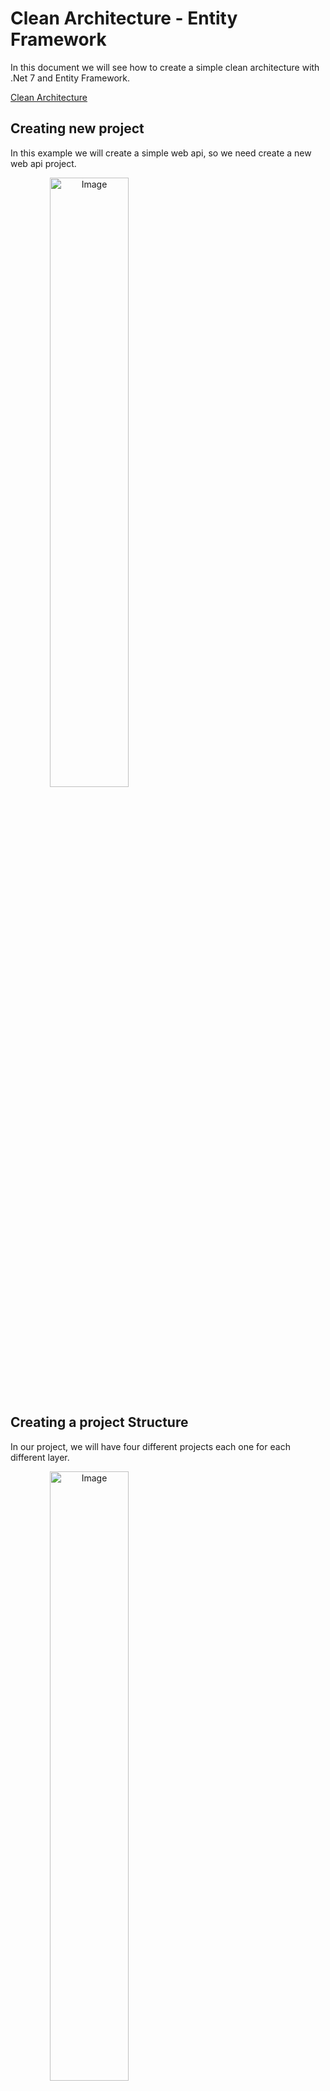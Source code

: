 # Clean Architecture - Entity Framework

In this document we will see how to create a simple clean architecture with .Net 7 and Entity Framework.

[Clean Architecture ](https://blog.cleancoder.com/uncle-bob/2012/08/13/the-clean-architecture.html)


## Creating new project

In this example we will create a simple web api, so we need create a new web api project.

<img  src="https://user-images.githubusercontent.com/26638073/226075493-747bc1ec-5e00-465b-be15-e11b9c221154.png"  alt="Image"  width="50%" style="text-align: center;">


## Creating a project Structure

In our project, we will have four different projects each one for each different layer.

<img  src="https://user-images.githubusercontent.com/26638073/226077222-5cd3bfd9-ba08-4e54-b084-4b05b1c17a45.png"  alt="Image"  width="50%" style="text-align: center;">

<img  src="https://user-images.githubusercontent.com/26638073/226077333-149c1e89-d841-4c6f-96a3-8982fcf12a40.png"  alt="Image"  width="50%" style="text-align: center;">


### Controller
The Controller layer is the conductor of operations for a request. It controls the transaction scope and manages the session-related information for the request. The controller receives the requests and calls the functions that are responsible for the business rules and returns a response.

This Layer already have created when we created a web API project.

project references:
 - [x] Service
 - [x] Domain
 - [ ] Repository

### Service
The Service layer is responsible to have all business rules, it is enabled to comunicate with all other layers

project references:
 - [ ] Controller
 - [x] Domain
 - [x] Repository

### Domain
The Domain layer is responsible to have all models for the project, it is the way to convert the DTOs from the controller and Database to use in the service layer

project references:
 - [ ] Controller
 - [ ] Service
 - [ ] Repository


### Repository
The Repository layer is responsible to communicate the application to the database, this layer is accessible only in the Service layer.

project references:
 - [ ] Controller
 - [ ] Service
 - [x] Domain


## 


# MySql

123

mysql Context : https://www.nuget.org/packages/Pomelo.EntityFrameworkCore.MySql

EF Core get started : https://learn.microsoft.com/en-us/aspnet/core/data/ef-rp/intro?view=aspnetcore-7.0&tabs=visual-studio

add .gitgnore

```csharp
dotnet new gitignore
```

create a connection string on file `appsettings.json`

```json
"ConnectionStrings": {
    "Context": "Server=root@localhost:3306;Database=dotnet7overview;Uid=root;Pwd=123123;"
}
```

get the connectionString on program.cs

```csharp
var connectionString = builder.Configuration.GetConnectionString("Context");
```

create a Context

```csharp
using Microsoft.EntityFrameworkCore;

namespace Controller.Repository
{
    public class Context : DbContext
    {
        public Context(DbContextOptions<Context> options) : base(options) { }

        public DbSet<User> Users { get; set; }

        protected override void OnModelCreating(ModelBuilder modelBuilder)
        {
            modelBuilder.Entity<User>().ToTable("User");
        }
    }

    public class User
    {
        public string Id { get; set; }
        public string Name { get; set; }
    }
}
```

set a mysql server version on program.cs

```csharp
var serverVersion = new MySqlServerVersion(new Version(8, 0, 29));
```

add the context on program.cs


![image](https://user-images.githubusercontent.com/26638073/226075493-747bc1ec-5e00-465b-be15-e11b9c221154.png)
![image](https://user-images.githubusercontent.com/26638073/226077222-5cd3bfd9-ba08-4e54-b084-4b05b1c17a45.png)
![image](https://user-images.githubusercontent.com/26638073/226077333-149c1e89-d841-4c6f-96a3-8982fcf12a40.png)
